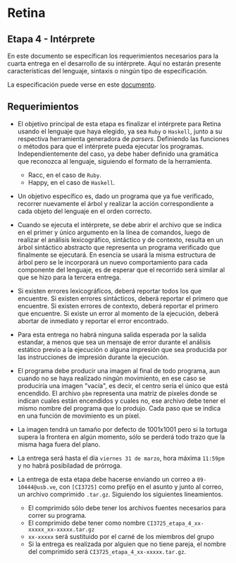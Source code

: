 # Retina

## Etapa 4 - Intérprete

En este documento se especifican los requerimientos necesarios para la cuarta entrega en el desarrollo de su intérprete. Aquí no estarán presente características del lenguaje, sintaxis o ningún tipo de especificación.

La especificación puede verse en este [documento].

## Requerimientos

- El objetivo principal de esta etapa es finalizar el intérprete para Retina usando el lenguaje que haya elegido, ya sea `Ruby` o `Haskell`, junto a su respectiva herramienta generadora de *parsers*. Definiendo las funciones o métodos para que el intérprete pueda ejecutar los programas. Independientemente del caso, ya debe haber definido una gramática que reconozca al lenguaje, siguiendo el formato de la herramienta.
    - Racc, en el caso de `Ruby`.
    - Happy, en el caso de `Haskell`.
- Un objetivo específico es, dado un programa que ya fue verificado, recorrer nuevamente el árbol y realizar la acción correspondiente a cada objeto del lenguaje en el orden correcto.
- Cuando se ejecuta el intérprete, se debe abrir el archivo que se indica en el primer y único argumento en la línea de comandos, luego de realizar el análisis lexicográfico, sintáctico y de contexto, resulta en un árbol sintáctico abstracto que representa un programa verificado que finalmente se ejecutará. En esencia se usará la misma estructura de árbol pero se le incorporará un nuevo comportamiento para cada componente del lenguaje, es de esperar que el recorrido será similar al que se hizo para la tercera entrega.
- Si existen errores lexicográficos, deberá reportar todos los que encuentre. Si existen errores sintácticos, deberá reportar el primero que encuentre. Si existen errores de contexto, deberá reportar el primero que encuentre. Si existe un error al momento de la ejecución, deberá abortar de inmediato y reportar el error encontrado.
- Para esta entrega no habrá ninguna salida esperada por la salida estandar, a menos que sea un mensaje de error durante el análisis estático previo a la ejecución o alguna impresión que sea producida por las instrucciones de impresión durante la ejecución.
- El programa debe producir una imagen al final de todo programa, aun cuando no se haya realizado ningún movimiento, en ese caso se produciría una imagen "vacía", es decir, el centro sería el único que está encendido. El archivo `pbm` representa una matriz de píxeles donde se indican cuales están encendidos y cuales no, ese archivo debe tener el mismo nombre del programa que lo produjo. Cada paso que se indica en una función de movimiento es un píxel.
- La imagen tendrá un tamaño por defecto de 1001x1001 pero si la tortuga supera la frontera en algún momento, sólo se perderá todo trazo que la misma haga fuera del plano.

- La entrega será hasta el día `viernes 31 de marzo`, hora máxima `11:59pm` y no habrá posibiladad de prórroga.
- La entrega de esta etapa debe hacerse enviando un correo a `09-10444@usb.ve`, con `[CI3725]` como prefijo en el asunto y junto al correo, un archivo comprimido `.tar.gz`. Siguiendo los siguientes lineamientos.
    - El comprimido sólo debe tener los archivos fuentes necesarios para correr su programa.
    - El comprimido debe tener como nombre `CI3725_etapa_4_xx-xxxxx_xx-xxxxx.tar.gz`
    - `xx-xxxxx` será sustituido por el carné de los miembros del grupo
    - Si la entrega es realizada por alguien que no tiene pareja, el nombre del comprimido será `CI3725_etapa_4_xx-xxxxx.tar.gz`.

[documento]: <https://github.com/dvdalilue/retina/blob/master/lenguaje/especificacion.md>